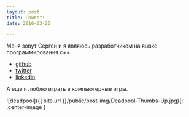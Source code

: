 ```yaml
---
layout: post
title: Привет!
date: 2016-03-25

---
```


Меня зовут Сергей и я являюсь разработчиком на яызке программирования c++.

+ <i class="fa fa-github-square"></i> [github](https://github.com/ksergey)
+ <i class="fa fa-twitter-square"></i> [twitter](https://twitter.com/ksergey_)
+ <i class="fa fa-linkedin-square"></i> [linkedin](https://ru.linkedin.com/in/skovalevich)

А еще я люблю играть в компьютерные игры.

![deadpool]({{ site.url }}/public/post-img/Deadpool-Thumbs-Up.jpg){: .center-image }
